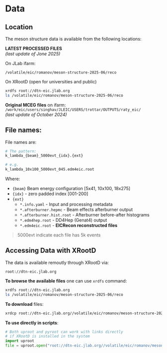 # Data

## Location

The meson structure data is available from the following locations:

**LATEST PROCESSED FILES**  
*(last update of Jone 2025)*

On JLab ifarm:  

```
/volatile/eic/romanov/meson-structure-2025-06/reco
```

On XRootD (open for universities and public)

```bash
xrdfs root://dtn-eic.jlab.org
ls /volatile/eic/romanov/meson-structure-2025-06/reco
```

**Original MCEG files** on ifarm:  
`/work/eic/users/singhav/JLEIC/USERS/trottar/OUTPUTS/raty_eic/`  
*(last update of October 2024)*



## File names: 


File names are: 

```bash
# The pattern:
k_lambda_{beam}_5000evt_{idx}.{ext}

# e.g.
k_lambda_10x100_5000evt_045.edm4eic.root
```

Where:

- `{beam}` Beam energy configuration [5x41, 10x100, 18x275]
- `{idx}` - zero padded index [001-200]
- `{ext}`
  - `*.info.yaml` - Input and processing metadata
  - `*.afterburner.hepmc` - Beam effects afterburner output 
  - `*.afterburner.hist.root` - Afterburner before-after histograms 
  - `*.edm4hep.root` - DD4Hep (Genat4) output
  - `*.edm4eic.root` - **EICRecon reconstructed files**

> 5000evt indicate each file has 5k events

## Accessing Data with XRootD

The data is available remoutly through XRootD via:  

```
root://dtn-eic.jlab.org
```

**To browse the available files** one can use `xrdfs` command:

```bash
xrdfs root://dtn-eic.jlab.org
ls /volatile/eic/romanov/meson-structure-2025-06/reco
```

**To download** files: 

```bash
xrdcp root://dtn-eic.jlab.org//volatile/eic/romanov/meson-structure-2025-06/reco/k_lambda_5x41_5000evt_200.edm4eic.root ./
```

**To use directly in scripts**:

```python
# Both uproot and pyroot can work with links directly 
# if XRootD is installed in the system
import uproot
file = uproot.open("root://dtn-eic.jlab.org//volatile/eic/romanov/meson-structure-2025-06/reco/k_lambda_5x41_5000evt_200.edm4eic.root")
```
